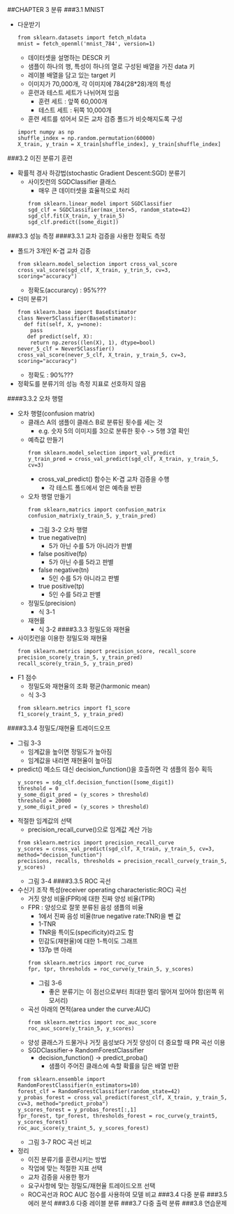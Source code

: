 ##CHAPTER 3 분류
###3.1 MNIST
* 다운받기
  ```
  from sklearn.datasets import fetch_mldata
  mnist = fetch_openml('mnist_784', version=1)
  ```
  - 데이터셋을 설명하는 DESCR 키
  - 샘플이 하나의 행, 특성이 하나의 열로 구성된 배열을 가진 data 키
  - 레이블 배열을 담고 있는 target 키
  - 이미지가 70,000개, 각 이미지에 784(28*28)개의 특성
  - 훈련과 테스트 세트가 나뉘어져 있음
    - 훈련 세트 : 앞쪽 60,000개
    - 테스트 세트 : 뒤쪽 10,000개
  - 훈련 세트를 섞어서 모든 교차 검증 폴드가 비슷해지도록 구성
  ```
  import numpy as np
  shuffle_index = np.random.permutation(60000)
  X_train, y_train = X_train[shuffle_index], y_train[shuffle_index]
  ```
  
###3.2 이진 분류기 훈련
* 확률적 경사 하강법(stochastic Gradient Descent:SGD) 분류기
  - 사이킷런의 SGDClassifier 클래스
    - 매우 큰 데이터셋을 효율적으로 처리
    ```
    from sklearn.linear_model import SGDClassifier
    sgd_clf = SGDClassifier(max_iter=5, random_state=42)
    sgd_clf.fit(X_train, y_train_5)
    sgd_clf.predict([some_digit])
    ```
###3.3 성능 측정
####3.3.1 교차 검증을 사용한 정확도 측정
* 폴드가 3개인 K-겹 교차 검증
  ```
  from sklearn.model_selection import cross_val_score
  cross_val_score(sgd_clf, X_train, y_trin_5, cv=3, scoring="accuracy")
  ```
  - 정확도(accurarcy) : 95%???
* 더미 분류기
  ```
  from sklearn.base import BaseEstimator
  class Never5Classifier(BaseEstimator):
    def fit(self, X, y=none):
      pass
     def predict(self, X):
      return np.zeros((len(X), 1), dtype=bool)
  never_5_clf = Never5Classfier()
  cross_val_score(never_5_clf, X_train, y_train_5, cv=3, scoring="accuracy")
  ```
  - 정확도 : 90%???
* 정확도를 분류기의 성능 측정 지표로 선호하지 않음

####3.3.2 오차 행렬
* 오차 행렬(confusion matrix)
  - 클래스 A의 샘플이 클래스 B로 분류된 횟수를 세는 것
    - e.g. 숫자 5의 이미지를 3으로 분류한 횟수 -> 5행 3열 확인
  - 예측값 만들기
    ```
    from sklearn.model_selection import_val_predict
    y_train_pred = cross_val_predict(sgd_clf, X_train, y_train_5, cv=3)
    ```
    - cross_val_predict() 함수는 K-겹 교차 검증을 수행
      - 각 테스트 폴드에서 얻은 예측을 반환
  - 오차 행렬 만들기
    ```
    from sklearn,matrics import confusion_matrix
    confusion_matrix(y_train_5, y_train_pred)
    ```
    - 그림 3-2 오차 행렬
    - true negative(tn)
      - 5가 아닌 수를 5가 아니라가 판별
    - false positive(fp)
      - 5가 아닌 수를 5라고 판별
    - false negative(tn)
      - 5인 수를 5가 아니라고 판별
    - true positive(tp)
      - 5인 수를 5라고 판별
  - 정밀도(precision)
    - 식 3-1
  - 재현률
    - 식 3-2
####3.3.3 정밀도와 재현율
* 사이킷런을 이용한 정밀도와 재현율
  ```
  from sklearn.metrics import precision_score, recall_score
  precision_score(y_train_5, y_train_pred)
  recall_score(y_train_5, y_train_pred)
  ```
* F1 점수
  - 정밀도와 재현율의 조화 평균(harmonic mean)
  - 식 3-3
  ```
  from sklearn.metrics import f1_score
  f1_score(y_traint_5, y_train_pred)
  ```
####3.3.4 정밀도/재현율 트레이드오프
* 그림 3-3
  - 임계값을 높이면 정밀도가 높아짐
  - 임계값을 내리면 재현율이 높아짐
* predict() 메소드 대신 decision_function()을 호출하면 각 샘플의 점수 획득
  ```
  y_scores = sdg_clf.decision_function([some_digit])
  threshold = 0
  y_some_digit_pred = (y_scores > threshold)
  threshold = 20000
  y_some_digit_pred = (y_scores > threshold)
  ```
* 적절한 임계값의 선택
  - precision_recall_curve()으로 임계값 계산 가능
  ``` 
  from sklearn.metrics import precision_recall_curve  
  y_scores = cross_val_predict(sgd_clf, X_train, y_train_5, cv=3, method="decision_function")
  precisions, recalls, thresholds = precision_recall_curve(y_train_5, y_scores)  
  ```
  - 그림 3-4
####3.3.5 ROC 곡선
* 수신기 조작 특성(receiver operating characteristic:ROC) 곡선
  - 거짓 양성 비율(FPR)에 대한 진짜 양성 비율(TPR)
  - FPR : 양성으로 잘못 분류된 음성 샘플의 비율
    - 1에서 진짜 음성 비율(true negative rate:TNR)을 뺀 값
    - 1-TNR
    - TNR을 특이도(specificity)라고도 함
    - 민감도(재현율)에 대한 1-특이도 그래프
    - 137p 맨 아래
    ``` 
    from sklearn.metrics import roc_curve
    fpr, tpr, thresholds = roc_curve(y_train_5, y_scores)
    ```
    - 그림 3-6
      - 좋은 분류기는 이 점선으로부터 최대한 멀리 떨어져 있어야 함(왼쪽 위 모서리)
  - 곡선 아래의 면적(area under the curve:AUC)
    ``` 
    from sklearn.metrics import roc_auc_score
    roc_auc_score(y_train_5, y_scores)
    ```
  - 양성 클래스가 드물거나 거짓 음성보다 거짓 양성이 더 중요할 때 PR 곡선 이용
  - SGDClassifier-> RandomForestClassifier
    - decision_function() -> predict_proba()
      - 샘플이 주어진 클래스에 속할 확률을 담은 배열 반환
  ``` 
  from sklearn.ensemble import RandomForestClassifier(n_estimators=10)
  forest_clf = RandomForestClassifier(random_state=42)
  y_probas_forest = cross_val_predict(forest_clf, X_train, y_train_5, cv=3, method="predict_proba")
  y_scores_forest = y_probas_forest[:,1]
  fpr_forest, tpr_forest, thresholds_forest = roc_curve(y_traint5, y_scores_forest)
  roc_auc_score(y_traint_5, y_scores_forest)
  ```
  - 그림 3-7 ROC 곡선 비교
* 정리
  - 이진 분류기를 훈련시키는 방법
  - 작업에 맞는 적절한 지표 선택
  - 교차 검증을 사용한 평가
  - 요구사항에 맞는 정밀도/재현율 트레이드오프 선택
  - ROC곡선과 ROC AUC 점수를 사용하여 모델 비교
###3.4 다중 분류
###3.5 에러 분석
###3.6 다중 레이블 분류
###3.7 다중 출력 분류
###3.8 연습문제
   